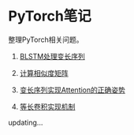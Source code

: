 # PyTorch笔记

整理PyTorch相关问题。

1. [BLSTM处理变长序列](https://github.com/liu-nlper/pytorch-notes/blob/master/BLSTM处理变长序列/BLSTM处理变长序列.ipynb)

2. [计算相似度矩阵](https://github.com/liu-nlper/pytorch-notes/blob/master/SimilarityMatrix/SimilarityMatrix.ipynb)

3. [变长序列实现Attention的正确姿势](https://github.com/liu-nlper/pytorch-notes/blob/master/变长序列实现Attention的正确姿势/变长序列实现Attention的正确姿势.ipynb)

4. [等长卷积实现机制](https://github.com/liu-nlper/pytorch-notes/blob/master/等长卷积实现机制/等长卷积实现机制.ipynb)

updating...

